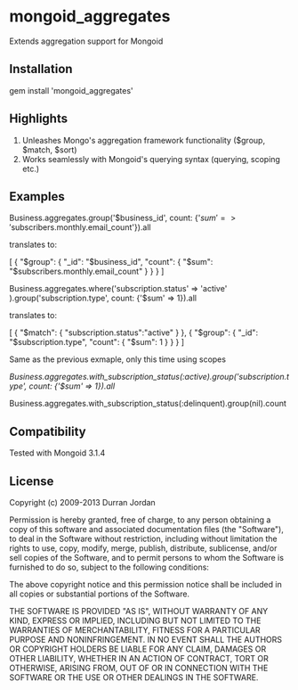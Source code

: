 mongoid_aggregates
==================

Extends aggregation support for Mongoid

Installation
-------------

gem install 'mongoid_aggregates'


Highlights
-----------

1. Unleashes Mongo's aggregation framework functionality ($group, $match, $sort)
2. Works seamlessly with Mongoid's querying syntax (querying, scoping etc.)

Examples
--------

Business.aggregates.group('$business_id', count: {'$sum' => '$subscribers.monthly.email_count'}).all

translates to:

[
  {
     "$group": { "_id": "$business_id", "count": { "$sum": "$subscribers.monthly.email_count" } }
  }
]



Business.aggregates.where('subscription.status' => 'active' ).group('subscription.type', count: {'$sum' => 1}).all

translates to:

[
  {
     "$match": { "subscription.status":"active" }
  },
  {
     "$group": { "_id": "$subscription.type", "count": { "$sum": 1 } }
  }
]

Same as the previous exmaple, only this time using scopes

<i>Business.aggregates.with_subscription_status(:active).group('subscription.type', count: {'$sum' => 1}).all</i>




Business.aggregates.with_subscription_status(:delinquent).group(nil).count

Compatibility
-------------

Tested with Mongoid 3.1.4

License
--------

Copyright (c) 2009-2013 Durran Jordan

Permission is hereby granted, free of charge, to any person obtaining a copy of this software and associated documentation files (the "Software"), to deal in the Software without restriction, including without limitation the rights to use, copy, modify, merge, publish, distribute, sublicense, and/or sell copies of the Software, and to permit persons to whom the Software is furnished to do so, subject to the following conditions:

The above copyright notice and this permission notice shall be included in all copies or substantial portions of the Software.

THE SOFTWARE IS PROVIDED "AS IS", WITHOUT WARRANTY OF ANY KIND, EXPRESS OR IMPLIED, INCLUDING BUT NOT LIMITED TO THE WARRANTIES OF MERCHANTABILITY, FITNESS FOR A PARTICULAR PURPOSE AND NONINFRINGEMENT. IN NO EVENT SHALL THE AUTHORS OR COPYRIGHT HOLDERS BE LIABLE FOR ANY CLAIM, DAMAGES OR OTHER LIABILITY, WHETHER IN AN ACTION OF CONTRACT, TORT OR OTHERWISE, ARISING FROM, OUT OF OR IN CONNECTION WITH THE SOFTWARE OR THE USE OR OTHER DEALINGS IN THE SOFTWARE.
